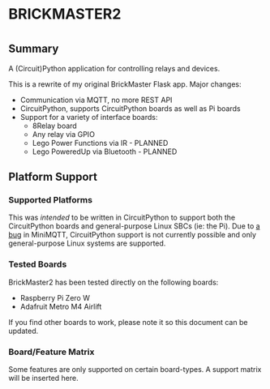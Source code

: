 ####
#
# BRICKMASTER2
#
####

## Summary

A (Circuit)Python application for controlling relays and devices.

This is a rewrite of my original BrickMaster Flask app. Major changes:

* Communication via MQTT, no more REST API
* CircuitPython, supports CircuitPython boards as well as Pi boards
* Support for a variety of interface boards:
  * 8Relay board
  * Any relay via GPIO
  * Lego Power Functions via IR - PLANNED
  * Lego PoweredUp via Bluetooth - PLANNED

## Platform Support

### Supported Platforms
This was *intended* to be written in CircuitPython to support both the CircuitPython boards and general-purpose Linux 
SBCs (ie: the Pi). Due to [a bug](https://github.com/adafruit/Adafruit_CircuitPython_MiniMQTT/issues/148) in MiniMQTT, 
CircuitPython support is not currently possible and only general-purpose Linux systems are supported.

### Tested Boards

BrickMaster2 has been tested directly on the following boards:
* Raspberry Pi Zero W
* Adafruit Metro M4 Airlift

If you find other boards to work, please note it so this document can be updated.

### Board/Feature Matrix

Some features are only supported on certain board-types. A support matrix will be inserted here.